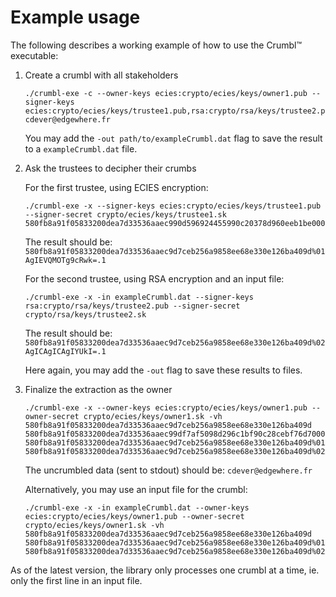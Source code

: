 # Example usage

The following describes a working example of how to use the Crumbl&trade; executable:

1. Create a crumbl with all stakeholders

    ```
    ./crumbl-exe -c --owner-keys ecies:crypto/ecies/keys/owner1.pub --signer-keys ecies:crypto/ecies/keys/trustee1.pub,rsa:crypto/rsa/keys/trustee2.pub cdever@edgewhere.fr
    ```
    You may add the `-out path/to/exampleCrumbl.dat` flag to save the result to a `exampleCrumbl.dat` file.

2. Ask the trustees to decipher their crumbs

    For the first trustee, using ECIES encryption:
    ```
    ./crumbl-exe -x --signer-keys ecies:crypto/ecies/keys/trustee1.pub --signer-secret crypto/ecies/keys/trustee1.sk 580fb8a91f05833200dea7d33536aaec990d596924455990c20378d960eeb1be0000a8BHGyTE7dAX6q4Eg4RlTxI50D6/wdR84mD1GS3HJUWPz8zBprQr+iltEW1nexSpLz+0dSgvDlf5FRc7CADkyPD5YtOHyNZt3nu1mwEyqzU9NVWpki848wLfO945WeLYQNsG5YrlnK9rNK3tHmvnh/gFUl7kWAKNJe6NoFuw==0100a8BPemmd/YgSelAr9vHfosGk29VtZ/DuwDmCUkWhDwgF8eOZSQluHLlV8YSE3c6mhOZT7MWJ6uXNQ5dVmZdgPAt+jh00Iu7aIPskDrEBm0LX96dGNDuepfbRno2mNdk+8NPaMkDUtdmSEPHVWZMFhYWh6yel8qXofMKufHdQ==020158JXT8koyYnDaVted+sgSKmdDCpkcXAFgu1SxCtdC/e55LLx9vVxBbq53z9lhlhIpapuFMpxnaQis/boEhQlG7pL/FyHWLudS3tGdyhUSzs5eWeh/F/XXaf1MZ0aahRlWbMa7uz3oas+ATJf/z9JI3QBSxnVTIEVnSpE6vp7u3BiElR5JKl7FX6BN8zftGlsl+WN7dMPcSJ0H72+o9DH/IizW7GHmeM+p2CG1nqPbd1Kg6NJqtlju6+xS43lWAciDVi1CPfWtou5SO7hlp+JQqlXR00ZE3Gegx7eYPj00BMCoJfN3mKQ/gDYLyJn4whntITAhz2aV3AY5/Zs2F8oGAdA==.1
    ```
    The result should be: `580fb8a91f05833200dea7d33536aaec9d7ceb256a9858ee68e330e126ba409d%01AgIEVQMOTg9cRwk=.1`

    For the second trustee, using RSA encryption and an input file:
    ```
    ./crumbl-exe -x -in exampleCrumbl.dat --signer-keys rsa:crypto/rsa/keys/trustee2.pub --signer-secret crypto/rsa/keys/trustee2.sk
    ```
    The result should be: `580fb8a91f05833200dea7d33536aaec9d7ceb256a9858ee68e330e126ba409d%02AgICAgICAgIYUkI=.1`

    Here again, you may add the `-out` flag to save these results to files.

3. Finalize the extraction as the owner

    ```
    ./crumbl-exe -x --owner-keys ecies:crypto/ecies/keys/owner1.pub --owner-secret crypto/ecies/keys/owner1.sk -vh 580fb8a91f05833200dea7d33536aaec9d7ceb256a9858ee68e330e126ba409d 580fb8a91f05833200dea7d33536aaec99df7af5098d296c1bf90c28cebf76d70000a8BKOR0GMVcYJzGjzJ6AU2Sq15QrxbTql/gkWpW5mddRjqpnmDym4HdkBl9Pt9bSPYEcXiBqJqUcTm0oZIevcqWlZPjM4GbBdL6qgR/wBAXZ1I1zah4czAJBMKMdbmOyuAo06NsCu0bqX0DkcZt2UuOax9ATVQymOiDwHzSg==0100a8BHYwWaREFtdRInDh5c/mweXM0SitlvO7hDzlAC8F3TvpYewDaBn4/FiFonKbINTwPQeoibIkXMFw+HKkXn5FEJ8pNtWalbgAFoO2Iy++FguMOt0aH00PVyV4LNBrEy9RUx5C1tJ5kxM6wTua/3mXsOMtXcjoVPIldF+zLg==020158ciYehulbTIg2p8EueDXRWl7EmnSsLo+sbOPsogMamWxs0MkzXhqPhpTfgKsBnnQ4g32rnwvQs5JyVfOR33LKz+XIgiwSSszOE96TTSp6EMDlEuijp/PK1qmCha/TAJ+o8odJy6tasON/OwWCRUq6hX+ZwKaw1s+xYWpsK7u1ugAtitjpo66xt0LZTtZpmAqT9jZa+1CXQLUsT/TGHovsq45GZJe9zLnuPgxVKjbHrS9xHKSU1P7aQ7zcaZwh+PAmxu+egFXC5U5YYeFmoCBXbN9dk8/sG+qb/T5Z1wVhcogVic6aYNmigxY/DpoErUCooyEGwJVunu+7vpgFeMnz+w==.1 580fb8a91f05833200dea7d33536aaec9d7ceb256a9858ee68e330e126ba409d%01AgIEVQMOTg9cRwk=.1 580fb8a91f05833200dea7d33536aaec9d7ceb256a9858ee68e330e126ba409d%02AgICAgICAgIYUkI=.1
    ```
    The uncrumbled data (sent to stdout) should be: `cdever@edgewhere.fr`

    Alternatively, you may use an input file for the crumbl:
     ```
    ./crumbl-exe -x -in exampleCrumbl.dat --owner-keys ecies:crypto/ecies/keys/owner1.pub --owner-secret crypto/ecies/keys/owner1.sk -vh 580fb8a91f05833200dea7d33536aaec9d7ceb256a9858ee68e330e126ba409d 580fb8a91f05833200dea7d33536aaec9d7ceb256a9858ee68e330e126ba409d%01AgIEVQMOTg9cRwk=.1 580fb8a91f05833200dea7d33536aaec9d7ceb256a9858ee68e330e126ba409d%02AgICAgICAgIYUkI=.1
    ```

As of the latest version, the library only processes one crumbl at a time, ie. only the first line in an input file.